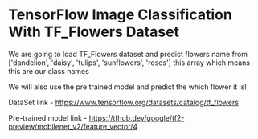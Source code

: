 # TensorFlow Image Classification With TF_Flowers Dataset

We are going to load TF_Flowers dataset and predict flowers name from ['dandelion', 'daisy', 'tulips', 'sunflowers', 'roses'] this array which means this are our class names

We will also use the pre trained model and predict the which flower it is!

DataSet link - https://www.tensorflow.org/datasets/catalog/tf_flowers

Pre-trained model link - https://tfhub.dev/google/tf2-preview/mobilenet_v2/feature_vector/4
